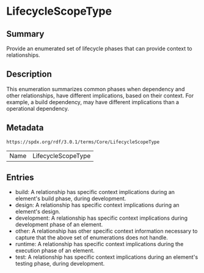 <!-- Automatically generated by spec-parser v2.5.0 on 2024-08-10T18:46:28.607668+00:00 -->
<!-- SPDX-License-Identifier: Community-Spec-1.0 -->

# LifecycleScopeType

## Summary

Provide an enumerated set of lifecycle phases that can provide context to relationships.


## Description

This enumeration summarizes common phases when dependency and other relationships, have different implications, based on their context.  For example,  a build dependency, may have different implications than a operational dependency.


## Metadata

`https://spdx.org/rdf/3.0.1/terms/Core/LifecycleScopeType`


| | |
|---|---|
| Name | LifecycleScopeType |




## Entries

- build: A relationship has specific context implications during an element's build phase, during development.
- design: A relationship has specific context implications during an element's design.
- development: A relationship has specific context implications during development phase of an element.
- other: A relationship has other specific context information necessary to capture that the above set of enumerations does not handle.
- runtime: A relationship has specific context implications during the execution phase of an element.
- test: A relationship has specific context implications during an element's testing phase, during development.

